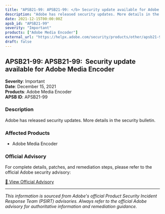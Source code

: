 ```yaml
---
title: "APSB21-99: APSB21-99: </b> Security update available for Adobe Media Encoder</a><br />"
description: "Adobe has released security updates. More details in the security bulletin."
date: 2021-12-15T00:00:00Z
apsb_id: "APSB21-99"
severity: "Important"
products: ["Adobe Media Encoder"]
external_url: "https://helpx.adobe.com/security/products/other/apsb21-99.html"
draft: false
---
```


## APSB21-99: APSB21-99: </b> Security update available for Adobe Media Encoder</a><br />

**Severity**: Important  
**Date**: December 15, 2021  
**Products**: Adobe Media Encoder  
**APSB ID**: APSB21-99

### Description

Adobe has released security updates. More details in the security bulletin.

### Affected Products

- Adobe Media Encoder


### Official Advisory

For complete details, patches, and remediation steps, please refer to the official Adobe security advisory:

[🔗 View Official Advisory](https://helpx.adobe.com/security/products/other/apsb21-99.html)

---

*This information is sourced from Adobe's official Product Security Incident Response Team (PSIRT) advisories. Always refer to the official Adobe advisory for authoritative information and remediation guidance.*
